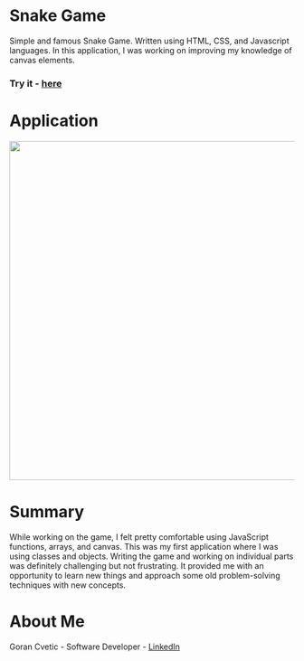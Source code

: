 # Snake Game
Simple and famous Snake Game. Written using HTML, CSS, and Javascript languages. In this application, I was working on improving my knowledge of canvas elements.

### Try it - [here](https://jumba23.github.io/Snake-Game/)

# Application 
<p align="center">
  <img 
    width="600"
    height="600"
    src="https://user-images.githubusercontent.com/80366503/118738357-ba960400-b7fb-11eb-9047-3daa61e1d48d.PNG"
  >
</p>

# Summary 
While working on the game, I felt pretty comfortable using JavaScript functions, arrays, and canvas. This was my first application where I was using classes and objects. Writing the game and working on individual parts was definitely challenging but not frustrating. It provided me with an opportunity to learn new things and approach some old problem-solving techniques with new concepts.

# About Me
Goran Cvetic - Software Developer - [LinkedIn](https://www.linkedin.com/in/goran-cvetic-9aaa4288/)
